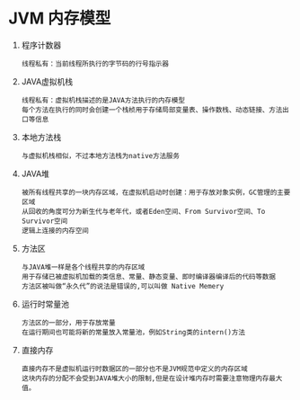
# JVM 内存模型
1. 程序计数器
    ```
    线程私有：当前线程所执行的字节码的行号指示器
    ```
2. JAVA虚拟机栈
    ```
    线程私有：虚拟机栈描述的是JAVA方法执行的内存模型
    每个方法在执行的同时会创建一个栈桢用于存储局部变量表、操作数栈、动态链接、方法出口等信息
    ```
3. 本地方法栈
    ```
    与虚拟机栈相似，不过本地方法栈为native方法服务
    ```
4. JAVA堆
    ```
    被所有线程共享的一块内存区域，在虚拟机启动时创建：用于存放对象实例，GC管理的主要区域
    从回收的角度可分为新生代与老年代，或者Eden空间、From Survivor空间、To Survivor空间
    逻辑上连接的内存空间
    ```
5. 方法区
   ```
   与JAVA堆一样是各个线程共享的内存区域
   用于存储已被虚拟机加载的类信息、常量、静态变量、即时编译器编译后的代码等数据
   方法区被叫做“永久代”的说法是错误的,可以叫做 Native Memery
   ```
6. 运行时常量池
   ``` 
   方法区的一部分，用于存放常量
   在运行期间也可能将新的常量放入常量池，例如String类的intern()方法
   ```
7. 直接内存
   ```
   直接内存不是虚拟机运行时数据区的一部分也不是JVM规范中定义的内存区域
   这块内存的分配不会受到JAVA堆大小的限制,但是在设计堆内存时需要注意物理内存最大值。
   ```


